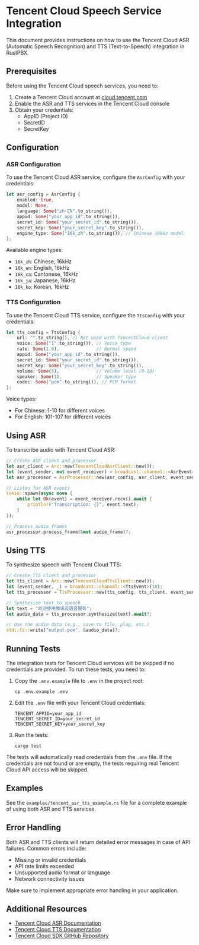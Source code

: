 # Tencent Cloud Speech Service Integration

This document provides instructions on how to use the Tencent Cloud ASR (Automatic Speech Recognition) and TTS (Text-to-Speech) integration in RustPBX.

## Prerequisites

Before using the Tencent Cloud speech services, you need to:

1. Create a Tencent Cloud account at [cloud.tencent.com](https://cloud.tencent.com/)
2. Enable the ASR and TTS services in the Tencent Cloud console
3. Obtain your credentials:
   - AppID (Project ID)
   - SecretID
   - SecretKey

## Configuration

### ASR Configuration

To use the Tencent Cloud ASR service, configure the `AsrConfig` with your credentials:

```rust
let asr_config = AsrConfig {
    enabled: true,
    model: None,
    language: Some("zh-CN".to_string()),
    appid: Some("your_app_id".to_string()),
    secret_id: Some("your_secret_id".to_string()),
    secret_key: Some("your_secret_key".to_string()),
    engine_type: Some("16k_zh".to_string()), // Chinese 16kHz model
};
```

Available engine types:
- `16k_zh`: Chinese, 16kHz
- `16k_en`: English, 16kHz
- `16k_ca`: Cantonese, 16kHz
- `16k_ja`: Japanese, 16kHz
- `16k_ko`: Korean, 16kHz

### TTS Configuration

To use the Tencent Cloud TTS service, configure the `TtsConfig` with your credentials:

```rust
let tts_config = TtsConfig {
    url: "".to_string(), // Not used with TencentCloud client
    voice: Some("1".to_string()), // Voice type
    rate: Some(1.0),              // Normal speed
    appid: Some("your_app_id".to_string()),
    secret_id: Some("your_secret_id".to_string()),
    secret_key: Some("your_secret_key".to_string()),
    volume: Some(5),              // Volume level (0-10)
    speaker: Some(1),             // Speaker type
    codec: Some("pcm".to_string()), // PCM format
};
```

Voice types:
- For Chinese: 1-10 for different voices
- For English: 101-107 for different voices

## Using ASR

To transcribe audio with Tencent Cloud ASR:

```rust
// Create ASR client and processor
let asr_client = Arc::new(TencentCloudAsrClient::new());
let (event_sender, mut event_receiver) = broadcast::channel::<AsrEvent>(10);
let asr_processor = AsrProcessor::new(asr_config, asr_client, event_sender);

// Listen for ASR events
tokio::spawn(async move {
    while let Ok(event) = event_receiver.recv().await {
        println!("Transcription: {}", event.text);
    }
});

// Process audio frames
asr_processor.process_frame(&mut audio_frame)?;
```

## Using TTS

To synthesize speech with Tencent Cloud TTS:

```rust
// Create TTS client and processor
let tts_client = Arc::new(TencentCloudTtsClient::new());
let (event_sender, _) = broadcast::channel::<TtsEvent>(10);
let tts_processor = TtsProcessor::new(tts_config, tts_client, event_sender);

// Synthesize text to speech
let text = "欢迎使用腾讯云语音服务";
let audio_data = tts_processor.synthesize(text).await?;

// Use the audio data (e.g., save to file, play, etc.)
std::fs::write("output.pcm", &audio_data)?;
```

## Running Tests

The integration tests for Tencent Cloud services will be skipped if no credentials are provided. To run these tests, you need to:

1. Copy the `.env.example` file to `.env` in the project root:
   ```
   cp .env.example .env
   ```

2. Edit the `.env` file with your Tencent Cloud credentials:
   ```
   TENCENT_APPID=your_app_id
   TENCENT_SECRET_ID=your_secret_id
   TENCENT_SECRET_KEY=your_secret_key
   ```

3. Run the tests:
   ```
   cargo test
   ```

The tests will automatically read credentials from the `.env` file. If the credentials are not found or are empty, the tests requiring real Tencent Cloud API access will be skipped.

## Examples

See the `examples/tencent_asr_tts_example.rs` file for a complete example of using both ASR and TTS services.

## Error Handling

Both ASR and TTS clients will return detailed error messages in case of API failures. Common errors include:

- Missing or invalid credentials
- API rate limits exceeded
- Unsupported audio format or language
- Network connectivity issues

Make sure to implement appropriate error handling in your application.

## Additional Resources

- [Tencent Cloud ASR Documentation](https://cloud.tencent.com/document/product/1093)
- [Tencent Cloud TTS Documentation](https://cloud.tencent.com/document/product/1073)
- [Tencent Cloud SDK GitHub Repository](https://github.com/TencentCloud/tencentcloud-speech-sdk-go) 